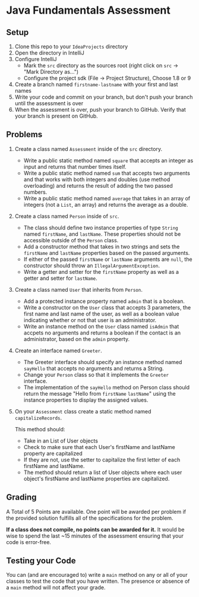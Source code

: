 # Java Fundamentals Assessment

## Setup

1. Clone this repo to your `IdeaProjects` directory
1. Open the directory in IntelliJ
1. Configure IntelliJ
   - Mark the `src` directory as the sources root (right click on `src` -> "Mark
     Directory as...")
   - Configure the project sdk (File -> Project Structure), Choose 1.8 or 9
1. Create a branch named `firstname-lastname` with your first and last names
1. Write your code and commit on your branch, but don't push your branch until
   the assessment is over
1. When the assessment is over, push your branch to GitHub. Verify that your
   branch is present on GitHub.

## Problems

1. Create a class named `Assessment` inside of the `src` directory.

    - Write a public static method named `square` that accepts an integer as
      input and returns that number times itself.
    - Write a public static method named `sum` that accepts two arguments and
      that works with both integers and doubles (use method overloading) and
      returns the result of adding the two passed numbers.
    - Write a public static method named `average` that takes in an array of integers
      (not a `List`, an array) and returns the average as a double.

1. Create a class named `Person` inside of `src`.

   - The class should define two instance properties of type `String` named
     `firstName`, and `lastName`. These properties should not be accessible
     outside of the `Person` class.
   - Add a constructor method that takes in two strings and sets the `firstName`
     and `lastName` properties based on the passed arguments.
   - If either of the passed `firstName` or `lastName` arguments are `null`, the
     constructor should throw an `IllegalArgumentException`.
   - Write a getter and setter for the `firstName` property as well as a getter
     and setter for `lastName`.

1. Create a class named `User` that inherits from `Person`.

    - Add a protected instance property named `admin` that is a boolean.
    - Write a constructor on the `User` class that accepts 3 parameters, the
      first name and last name of the user, as well as a boolean value
      indicating whether or not that user is an administrator.
    - Write an instance method on the `User` class named `isAdmin` that accpets
      no arguments and returns a boolean if the contact is an administrator,
      based on the `admin` property.

1. Create an interface named `Greeter`.

    - The Greeter interface should specify an instance method named `sayHello`
      that accepts no arguments and returns a String.
	- Change your `Person` class so that it implements the `Greeter` interface.
    - The implementation of the `sayHello` method on Person class should return
      the message "Hello from `firstName` `lastName`" using the instance
      properties to display the assigned values.

1. On your `Assessment` class create a static method named `capitalizeRecords`.

    This method should:

    - Take in an List of User objects
    - Check to make sure that each User's firstName and lastName property are
      capitalized
    - If they are not, use the setter to capitalize the first letter of each
      firstName and lastName.
    - The method should return a list of User objects where each user object's
      firstName and lastName properties are capitalized.

## Grading

A Total of 5 Points are available. One point will be awarded per problem if the
provided solution fulfills all of the specifications for the problem.

**If a class does not compile, no points can be awarded for it.** It would be
wise to spend the last ~15 minutes of the assessment ensuring that your code is
error-free.

## Testing your Code

You can (and are encouraged to) write a `main` method on any or all of your
classes to test the code that you have written. The presence or absence of a
`main` method will not affect your grade.
